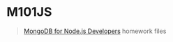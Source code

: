 # M101JS

> [MongoDB for Node.js Developers](https://university.mongodb.com/courses/M101JS/about) homework files
